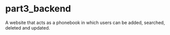 # part3_backend
A website that acts as a phonebook in which users can be added, searched, deleted and updated.
